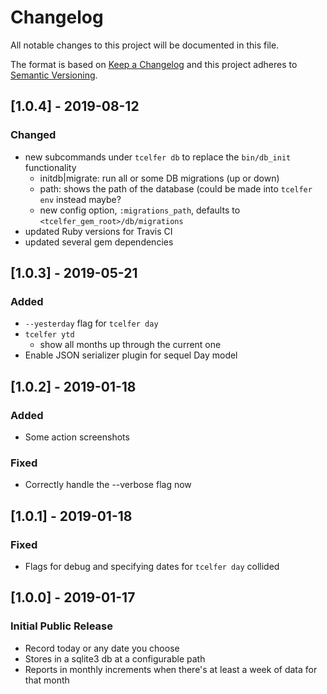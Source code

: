 # Changelog
All notable changes to this project will be documented in this file.

The format is based on [Keep a Changelog](http://keepachangelog.com/en/1.0.0/)
and this project adheres to [Semantic Versioning](http://semver.org/spec/v2.0.0.html).

## [1.0.4]  - 2019-08-12
### Changed
- new subcommands under `tcelfer db` to replace the `bin/db_init` functionality
  - initdb|migrate: run all or some DB migrations (up or down)
  - path: shows the path of the database (could be made into `tcelfer env` instead maybe?
  - new config option, `:migrations_path`, defaults to `<tcelfer_gem_root>/db/migrations`
- updated Ruby versions for Travis CI
- updated several gem dependencies

## [1.0.3]  - 2019-05-21
### Added
- `--yesterday` flag for `tcelfer day`
- `tcelfer ytd`
  - show all months up through the current one
- Enable JSON serializer plugin for sequel Day model

## [1.0.2]  - 2019-01-18
### Added
- Some action screenshots
### Fixed
- Correctly handle the --verbose flag now

## [1.0.1]  - 2019-01-18
### Fixed
- Flags for debug and specifying dates for `tcelfer day` collided

## [1.0.0]  - 2019-01-17
### Initial Public Release
- Record today or any date you choose
- Stores in a sqlite3 db at a configurable path
- Reports in monthly increments when there's at least a week of data for that month
